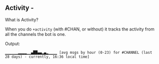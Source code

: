 ## Activity -

What is Activity?

When you do `+activity` (with #CHAN, or without) it tracks the activity from all the channels the bot is one.

Output: 

`▁▁▁▁▁▁▂▂▂▂▁▁▄██▄▄▂▄▂▁▁▁▁ [avg msgs by hour (0-23) for #CHANNEL (last 28 days) - currently, 16:36 local time]`
